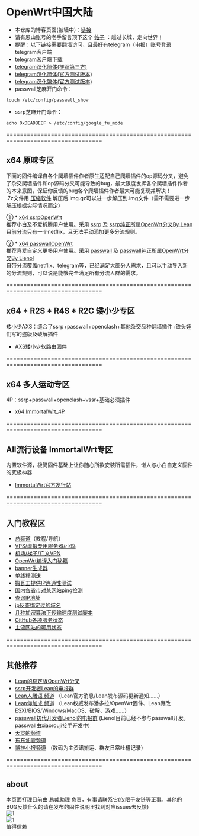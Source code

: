 # OpenWrt中国大陆       
* 本仓库的博客页面(被墙中)：[链接](https://boduoyejieyi666.github.io/whonolikeboduoyejieyi/)            
* 请有恩山账号的老手留言顶下这个 [帖子](https://www.right.com.cn/forum/thread-4053643-1-1.html) ：越过长城，走向世界！            
* 提醒：以下链接需要翻墙访问，且最好有telegram（电报）账号登录telegram客户端           
* [telegram客户端下载](https://telegram.org/apps)           
* [telegram汉化简体(推荐第三方)](https://t.me/setlanguage/classic-zh)     
* [telegram汉化简体(官方测试版本)](https://t.me/setlanguage/zh-hans-raw)      
* [telegram汉化繁体(官方测试版本)](https://t.me/setlanguage/zh-hant-raw)    
* passwall芝麻开门命令：     
```
touch /etc/config/passwall_show        
```
* ssrp芝麻开门命令：          
```
echo 0xDEADBEEF > /etc/config/google_fu_mode
```   

==================================================================================
## x64 原味专区     
下面的固件编译自各个爬墙插件作者原生适配自己爬墙插件的op源码分叉，避免了杂交爬墙插件和op源码分叉可能导致的bug，最大限度发挥各个爬墙插件作者的本来意图，保证你反馈的bug各个爬墙插件作者最大可能复现并解决！       
.7z文件用 [压缩软件](https://cn.bandisoft.com/bandizip/) 解压后.img.gz可以进一步解压到.img文件（需不需要进一步解压根据实际情况而定）         

① * [x64 ssrpOpenWrt](https://t.me/ssrpOpenWRT)       
推荐小白及不爱折腾用户使用。采用 [ssrp](https://github.com/fw876/helloworld) 及 [ssrp纯正所属OpenWrt分叉By Lean](https://github.com/coolsnowwolf/lede)      
目前分流只有一个netflix，且无法手动添加更多分流规则。      

② * [x64 passwallOpenWrt](https://t.me/passwallOpenWRT233)      
推荐喜爱自定义更多用户使用。采用 [passwall](https://github.com/xiaorouji/openwrt-passwall) 及 [passwall纯正所属OpenWrt分叉By Lienol](https://github.com/Lienol/openwrt)   
自带分流覆盖netflix、telegram等，已经满足大部分人需求，且可以手动导入新的分流规则，可以说是能够完全满足所有分流人群的需求。                   

==================================================================================
## x64 * R2S * R4S * R2C 矮小少专区
矮小少AXS：缝合了ssrp+passwall+openclash+其他杂交品种翻墙插件+铁头娃们写的盗版及破解插件           
  
* [AXS矮小少软路由固件](https://t.me/aixiaoshao)

==================================================================================
## x64 多人运动专区           
4P：ssrp+passwall+openclash+vssr+基础必须插件               

* [x64 ImmortalWrt_4P](https://t.me/+dt5k_8Tj5voyMDhl)                           

==================================================================================
## All流行设备 ImmortalWrt专区     
内置软件源，极简固件基础上让你随心所欲安装所需插件，懒人与小白自定义固件的究极神器                      

* [ImmortalWrt官方发行站](http://downloads.immortalwrt.org)                     

==================================================================================
## 入门教程区        

* [总频道](https://t.me/OpenWRTcn)（教程/导航）      
* [VPS/虚拟专用服务器/小鸡](./MyFanFan.md)       
* [机场/梯子/广义VPN](./youlian/jichang.md)            
* [OpenWrt编译入门秘籍](./fishtool.md)    
* [banner生成器](http://www.network-science.de/ascii)        
* [单线程测速](http://speed.cloudflare.com)    
* [搬瓦工提供IP连通性测试](https://ping.pe)   
* [国内各省市对某网站ping检测](http://ping.chinaz.com)             
* [查询IP地址](http://www.ip111.cn)     
* [ip反查绑定过的域名](https://tools.ipip.net/ipdomain.php)      
* [几种加密算法下传输速度测试脚本](./sh/ss_test.md)                    
* [GitHub各项服务状态](https://www.githubstatus.com)     
* [主流网站的可用状态](https://downdetector.com)        

==================================================================================
## 其他推荐              
* [Lean的稳定版OpenWrt分叉](https://github.com/coolsnowwolf/openwrt)                         
* [ssrp开发者Lean的电报群](https://t.me/joinchat/JhKgAA6Hx1uiihA7RaTW1w)          
* [Lean人雕语 频道](https://t.me/LeanSaidWTF) （Lean官方消息/Lean发布源码更新通知......）               
* [Lean仰加成 频道](https://t.me/LeanAtYou) （Lean权威发布潘多拉/OpenWrt固件、Lean魔改ESXI/BIOS/Windows/MacOS、破解、游戏......）          
* [passwall初代开发者Lienol的电报群](https://t.me/joinchat/7eoFQG0BJC1hN2Q1) (Lienol目前已经不参与passwall开发。passwall由xiaorouji接手开发中)                 
* [天灵的频道](https://t.me/nanopi_r2s)                             
* [东东油管频道](https://www.youtube.com/c/BIGdongdong/videos)       
* [博推小报频道](https://t.me/FQnews) （数码为主资讯搬运、群友日常吐槽记录）                           

==================================================================================
## about
本页面打理目前由 [总裁助理](https://t.me/BDYJY666) 负责，有事请联系它(仅限于友链等正事。其他的BUG反馈什么的请在发布的固件说明里找到对应issues去反馈)           
![1](https://user-images.githubusercontent.com/73426989/145672298-f60c2d63-8c8a-4a77-aa83-3b9a44b27fb9.png)           
![1](https://user-images.githubusercontent.com/73426989/145673118-d9cdef71-7b97-465d-8d38-3ca6dcea2c1d.png)           
值得信赖           




